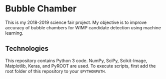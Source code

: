 # Bubble Chamber
This is my 2018-2019 science fair project. My objective is to improve accuracy of bubble chambers for WIMP candidate detection using machine learning.

## Technologies
This repository contains Python 3 code. NumPy, SciPy, Scikit-Image, Matplotlib, Keras, and PyROOT are used. To execute scripts, first add the root folder of this repository to your `$PYTHONPATH`.
